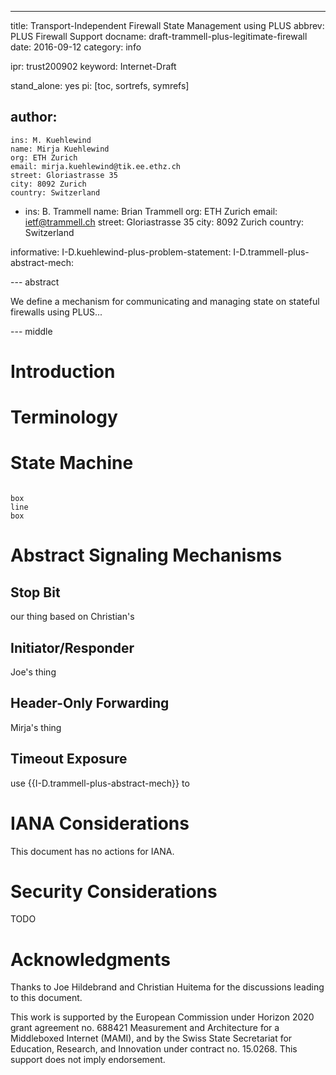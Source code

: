 ---
title: Transport-Independent Firewall State Management using PLUS
abbrev: PLUS Firewall Support
docname: draft-trammell-plus-legitimate-firewall
date: 2016-09-12
category: info

ipr: trust200902
keyword: Internet-Draft

stand_alone: yes
pi: [toc, sortrefs, symrefs]

author:
  -
    ins: M. Kuehlewind
    name: Mirja Kuehlewind
    org: ETH Zurich
    email: mirja.kuehlewind@tik.ee.ethz.ch
    street: Gloriastrasse 35
    city: 8092 Zurich
    country: Switzerland
  -
    ins: B. Trammell
    name: Brian Trammell
    org: ETH Zurich
    email: ietf@trammell.ch
    street: Gloriastrasse 35
    city: 8092 Zurich
    country: Switzerland


informative:
  I-D.kuehlewind-plus-problem-statement:
  I-D.trammell-plus-abstract-mech:

--- abstract

We define a mechanism for communicating and managing state on stateful firewalls using PLUS...

--- middle

# Introduction

# Terminology

# State Machine

~~~~~~~~~~~~~

box
line
box

~~~~~~~~~~~~~

# Abstract Signaling Mechanisms

## Stop Bit

our thing based on Christian's

## Initiator/Responder

Joe's thing

## Header-Only Forwarding

Mirja's thing

## Timeout Exposure

use {{I-D.trammell-plus-abstract-mech}} to 

# IANA Considerations

This document has no actions for IANA.

# Security Considerations

TODO

# Acknowledgments

Thanks to Joe Hildebrand and Christian Huitema for the discussions leading to this document.

This work is supported by the European Commission under Horizon 2020 grant
agreement no. 688421 Measurement and Architecture for a Middleboxed Internet
(MAMI), and by the Swiss State Secretariat for Education, Research, and
Innovation under contract no. 15.0268. This support does not imply
endorsement.